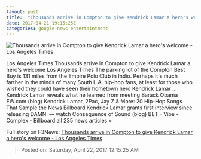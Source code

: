 ```yaml
---
layout: post
title:  "Thousands arrive in Compton to give Kendrick Lamar a hero's welcome - Los Angeles Times"
date: 2017-04-21 19:15:25Z
categories: google-news-entertaintment
---
```


![Thousands arrive in Compton to give Kendrick Lamar a hero's welcome - Los Angeles Times](http://www.trbimg.com/img-58fa5a53/turbine/la-et-ms-kendrick-lamar-compton-20170420)

Los Angeles Times Thousands arrive in Compton to give Kendrick Lamar a hero's welcome Los Angeles Times The parking lot of the Compton Best Buy is 131 miles from the Empire Polo Club in Indio. Perhaps it's much farther in the minds of many South L.A. hip-hop fans, at least for those who wished they could have seen their hometown hero Kendrick Lamar ... Kendrick Lamar reveals what he learned from meeting Barack Obama EW.com (blog) Kendrick Lamar, 2Pac, Jay Z & More: 20 Hip-Hop Songs That Sample the News Billboard Kendrick Lamar grants first interview since releasing DAMN. — watch Consequence of Sound (blog) BET - Vibe - Complex - Billboard all 235 news articles »


Full story on F3News: [Thousands arrive in Compton to give Kendrick Lamar a hero's welcome - Los Angeles Times](http://www.f3nws.com/n/UGrsdB)

> Posted on: Saturday, April 22, 2017 12:15:25 AM
